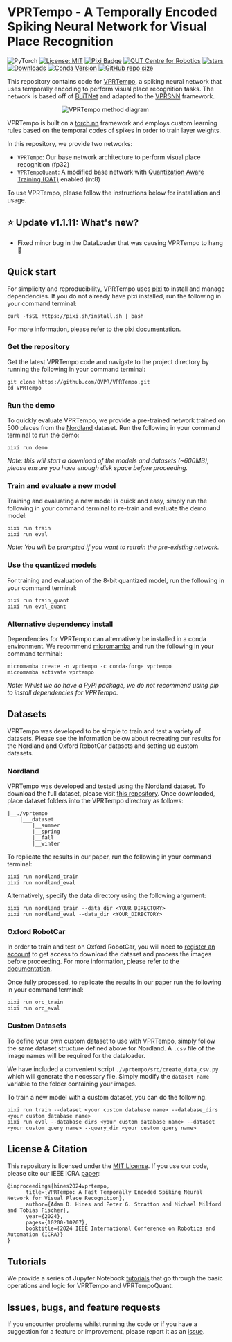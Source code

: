# VPRTempo - A Temporally Encoded Spiking Neural Network for Visual Place Recognition
![PyTorch](https://img.shields.io/badge/PyTorch-%23EE4C2C.svg?style=for-the-badge&logo=PyTorch&logoColor=white)
[![License: MIT](https://img.shields.io/badge/License-MIT-yellow.svg?style=flat-square)](https://creativecommons.org/licenses/by-nc-sa/4.0/)
[![Pixi Badge](https://img.shields.io/endpoint?url=https://raw.githubusercontent.com/prefix-dev/pixi/main/assets/badge/v0.json)](https://pixi.sh)
[![QUT Centre for Robotics](https://img.shields.io/badge/collection-QUT%20Robotics-%23043d71?style=flat-square)](https://qcr.ai)
[![stars](https://img.shields.io/github/stars/QVPR/VPRTempo.svg?style=flat-square)](https://github.com/QVPR/VPRTempo/stargazers)
[![Downloads](https://static.pepy.tech/badge/vprtempo)](https://pepy.tech/project/vprtempo)
[![Conda Version](https://img.shields.io/conda/vn/conda-forge/vprtempo.svg)](https://anaconda.org/conda-forge/vprtempo)
[![GitHub repo size](https://img.shields.io/github/repo-size/QVPR/VPRTempo.svg?style=flat-square)](./README.md)


This repository contains code for [VPRTempo](https://vprtempo.github.io), a spiking neural network that uses temporally encoding to perform visual place recognition tasks. The network is based off of [BLiTNet](https://arxiv.org/pdf/2208.01204.pdf) and adapted to the [VPRSNN](https://github.com/QVPR/VPRSNN) framework. 

<p style="width: 50%; display: block; margin-left: auto; margin-right: auto">
  <img src="./assets/vprtempo_example.gif" alt="VPRTempo method diagram"/>
</p>

VPRTempo is built on a [torch.nn](https://pytorch.org/tutorials/beginner/blitz/neural_networks_tutorial.html) framework and employs custom learning rules based on the temporal codes of spikes in order to train layer weights. 

In this repository, we provide two networks: 
  - `VPRTempo`: Our base network architecture to perform visual place recognition (fp32)
  - `VPRTempoQuant`: A modified base network with [Quantization Aware Training (QAT)](https://pytorch.org/docs/stable/quantization.html) enabled (int8)

To use VPRTempo, please follow the instructions below for installation and usage.

## :star: Update v1.1.11: What's new?
  - Fixed minor bug in the DataLoader that was causing VPRTempo to hang 🐛

## Quick start
For simplicity and reproducibility, VPRTempo uses [pixi](https://prefix.dev/) to install and manage dependencies. If you do not already have pixi installed, run the following in your command terminal:

```console
curl -fsSL https://pixi.sh/install.sh | bash
```
For more information, please refer to the [pixi documentation](https://prefix.dev/docs/prefix/overview).

### Get the repository
Get the latest VPRTempo code and navigate to the project directory by running the following in your command terminal:
```console
git clone https://github.com/QVPR/VPRTempo.git
cd VPRTempo
```

### Run the demo
To quickly evaluate VPRTempo, we provide a pre-trained network trained on 500 places from the [Nordland](https://nrkbeta.no/2013/01/15/nordlandsbanen-minute-by-minute-season-by-season/) dataset. Run the following in your command terminal to run the demo:
```console
pixi run demo
```
_Note: this will start a download of the models and datasets (~600MB), please ensure you have enough disk space before proceeding._

### Train and evaluate a new model
Training and evaluating a new model is quick and easy, simply run the following in your command terminal to re-train and evaluate the demo model:

```console
pixi run train
pixi run eval
```
_Note: You will be prompted if you want to retrain the pre-existing network._

### Use the quantized models
For training and evaluation of the 8-bit quantized model, run the following in your command terminal:

```console
pixi run train_quant
pixi run eval_quant
```

### Alternative dependency install
Dependencies for VPRTempo can alternatively be installed in a conda environment. We recommend [micromamba](https://mamba.readthedocs.io/en/latest/installation/micromamba-installation.html) and run the following in your command terminal:

```console
micromamba create -n vprtempo -c conda-forge vprtempo
micromamba activate vprtempo
```
_Note: Whilst we do have a PyPi package, we do not recommend using pip to install dependencies for VPRTempo._

## Datasets
VPRTempo was developed to be simple to train and test a variety of datasets. Please see the information below about recreating our results for the Nordland and Oxford RobotCar datasets and setting up custom datasets.

### Nordland
VPRTempo was developed and tested using the [Nordland](https://nrkbeta.no/2013/01/15/nordlandsbanen-minute-by-minute-season-by-season/) dataset. To download the full dataset, please visit [this repository](https://huggingface.co/datasets/Somayeh-h/Nordland?row=0). Once downloaded, place dataset folders into the VPRTempo directory as follows:

```
|__./vprtempo
    |___dataset
        |__summer
        |__spring
        |__fall
        |__winter
```

To replicate the results in our paper, run the following in your command terminal:

```console
pixi run nordland_train
pixi run nordland_eval
```

Alternatively, specify the data directory using the following argument:

```console
pixi run nordland_train --data_dir <YOUR_DIRECTORY>
pixi run nordland_eval --data_dir <YOUR_DIRECTORY>
```

### Oxford RobotCar
In order to train and test on Oxford RobotCar, you will need to [register an account](https://mrgdatashare.robots.ox.ac.uk/register/) to get access to download the dataset and process the images before proceeding. For more information, please refer to the [documentation]().

Once fully processed, to replicate the results in our paper run the following in your command terminal:

```console
pixi run orc_train
pixi run orc_eval
```

### Custom Datasets
To define your own custom dataset to use with VPRTempo, simply follow the same dataset structure defined above for Nordland. A `.csv` file of the image names will be required for the dataloader. 

We have included a convenient script `./vprtempo/src/create_data_csv.py` which will generate the necessary file. Simply modify the `dataset_name` variable to the folder containing your images.

To train a new model with a custom dataset, you can do the following.

```console
pixi run train --dataset <your custom database name> --database_dirs <your custom database name>
pixi run eval --database_dirs <your custom database name> --dataset <your custom query name> --query_dir <your custom query name>
```

## License & Citation
This repository is licensed under the [MIT License](./LICENSE). If you use our code, please cite our IEEE ICRA [paper](https://ieeexplore.ieee.org/document/10610918):
```
@inproceedings{hines2024vprtempo,
      title={VPRTempo: A Fast Temporally Encoded Spiking Neural Network for Visual Place Recognition}, 
      author={Adam D. Hines and Peter G. Stratton and Michael Milford and Tobias Fischer},
      year={2024},
      pages={10200-10207},
      booktitle={2024 IEEE International Conference on Robotics and Automation (ICRA)}     
}
```

## Tutorials
We provide a series of Jupyter Notebook [tutorials](https://github.com/QVPR/VPRTempo/tree/main/tutorials) that go through the basic operations and logic for VPRTempo and VPRTempoQuant. 

## Issues, bugs, and feature requests
If you encounter problems whilst running the code or if you have a suggestion for a feature or improvement, please report it as an [issue](https://github.com/QVPR/VPRTempo/issues).
